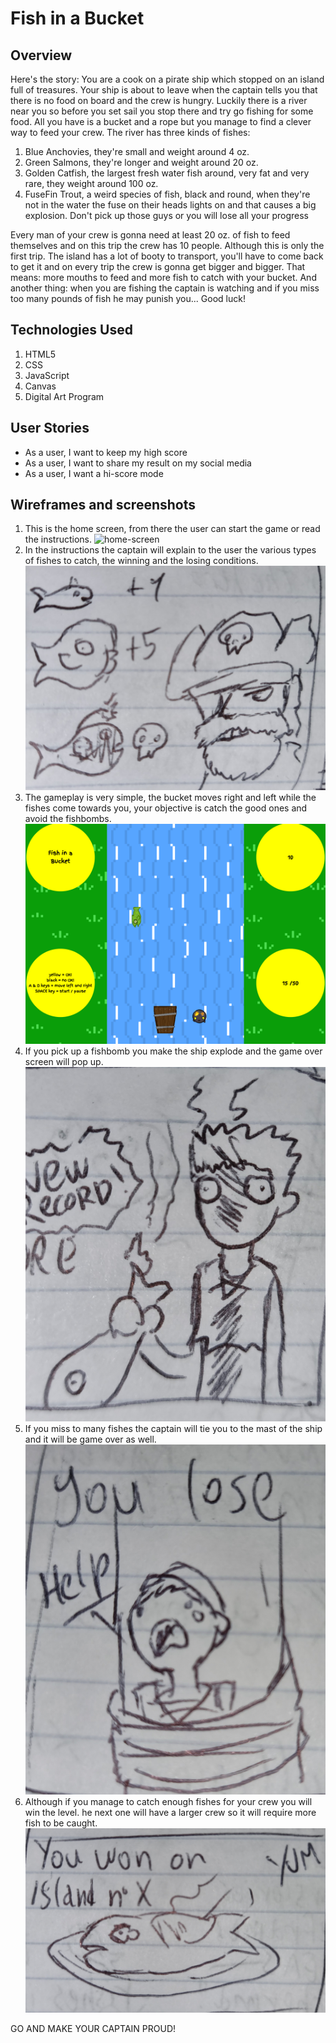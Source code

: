 # Fish in a Bucket

## Overview
Here's the story: 
You are a cook on a pirate ship which stopped on an island full of treasures. Your ship is about to leave when the captain tells you that there is 
no food on board and the crew is hungry. Luckily there is a river near you so before you set sail
you stop there and try go fishing for some food. All you have is a bucket and a rope but you manage to find a clever way to feed your crew.
The river has three kinds of fishes:
1. Blue Anchovies, they're small and weight around 4 oz.
2. Green Salmons, they're longer and weight around 20 oz.
3. Golden Catfish, the largest fresh water fish around, very fat and very rare, they weight around 100 oz.
4. FuseFin Trout, a weird species of fish, black and round, when they're not in the water the fuse on their heads lights on and that causes a big explosion. Don't pick up those guys or you will lose all your progress

Every man of your crew is gonna need at least 20 oz. of fish to feed themselves and on this trip the crew has 10 people.
Although this is only the first trip. The island has a lot of booty to transport, you'll have to come back to get it and on every trip the crew is gonna get bigger and bigger.
That means: more mouths to feed and more fish to catch with your bucket.
And another thing: when you are fishing the captain is watching and if you miss too many pounds of fish he may punish you...
Good luck!

## Technologies Used
1. HTML5
2. CSS
3. JavaScript
4. Canvas
5. Digital Art Program

## User Stories
- As a user, I want to keep my high score
- As a user, I want to share my result on my social media
- As a user, I want a hi-score mode

## Wireframes and screenshots
1. This is the home screen, from there the user can start the game or read the instructions.
  ![home-screen](img/screenshot-start.png.png)
2. In the instructions the captain will explain to the user the various types of fishes to catch, the winning and the losing conditions.
  ![instructions](img/instructions.jpg)
3. The gameplay is very simple, the bucket moves right and left while the fishes come towards you, your objective is catch the good ones and avoid the fishbombs. ![gameplay](img/screenshot-gameplay.png)
4. If you pick up a fishbomb you make the ship explode and the game over screen will pop up. ![gameover-bomb](img/gameover-bomb.jpg)
5. If you miss to many fishes the captain will tie you to the mast of the ship and it will be game over as well. ![gameover-miss](img/gameover-miss.jpg)
6. Although if you manage to catch enough fishes for your crew you will win the level. he next one will have a larger crew so it will require more fish to be caught. ![win](img/youwin.jpg)

GO AND MAKE YOUR CAPTAIN PROUD!



